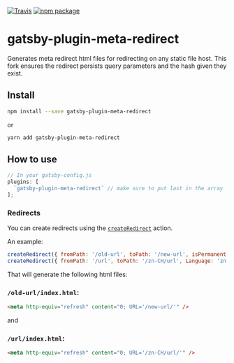 [![Travis][build-badge]][build]
[![npm package][npm-badge]][npm]

# gatsby-plugin-meta-redirect

Generates meta redirect html files for redirecting on any static file host. This fork ensures the redirect persists query parameters and the hash given they exist.

## Install

```sh
npm install --save gatsby-plugin-meta-redirect
```

or

```sh
yarn add gatsby-plugin-meta-redirect
```

## How to use

```js
// In your gatsby-config.js
plugins: [
  `gatsby-plugin-meta-redirect` // make sure to put last in the array
];
```

### Redirects

You can create redirects using the [`createRedirect`](https://www.gatsbyjs.org/docs/bound-action-creators/#createRedirect) action.

An example:

```js
createRedirect({ fromPath: '/old-url', toPath: '/new-url', isPermanent: true });
createRedirect({ fromPath: '/url', toPath: '/zn-CH/url', Language: 'zn' });
```

That will generate the following html files:

### `/old-url/index.html`:

```html
<meta http-equiv="refresh" content="0; URL='/new-url/'" />
```

and

### `/url/index.html`:

```html
<meta http-equiv="refresh" content="0; URL='/zn-CH/url/'" />
```

[build-badge]: https://img.shields.io/travis/getchalk/gatsby-plugin-meta-redirect/master.png?style=flat-square
[build]: https://travis-ci.org/getchalk/gatsby-plugin-meta-redirect
[npm-badge]: https://img.shields.io/npm/v/gatsby-plugin-meta-redirect.png?style=flat-square
[npm]: https://www.npmjs.org/package/gatsby-plugin-meta-redirect
